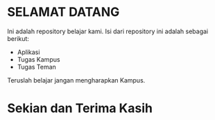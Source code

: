 # SELAMAT DATANG
Ini adalah repository belajar kami.
Isi dari repository ini adalah sebagai berikut:
* Aplikasi
* Tugas Kampus
* Tugas Teman


Teruslah belajar jangan mengharapkan Kampus.
# Sekian dan Terima Kasih